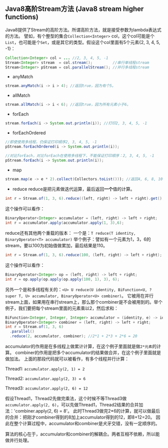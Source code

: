 ## Java8高阶Stream方法 (Java8 stream higher functions)

Java8提供了Stream的高阶方法。所谓高阶方法，就是接受参数为lambda表达式的方法。
譬如，有个整型的集合`Collection<Integer>` col，这个col可能是个`List`，也可能是个`Set`，或是其它的类型。假设这个col里面有5个元素{2, 3, 4, 5, -1}：
```java
Collection<Integer> col = ... //2, 3, 4, 5, -1
Stream<Integer> stream  = col.stream();         //串行单线程stream
Stream<Integer> pStream = col.parallelStream(); //并行多线程stream
```

- anyMatch
```java
stream.anyMatch(i -> i > 4); //返回true，因为有个5。
```

- allMatch
```java
stream.allMatch(i -> i < 6); //返回true，因为所有元素小于6。
```

- forEach
```java
stream.forEach(i -> System.out.println(i)); //打印2, 3, 4, 5, -1
```

- forEachOrdered
```java
//即使使用多线程，仍保证打印顺序2, 3, 4, 5, -1
pStream.forEachOrdered(i -> System.out.println(i)); 

//对比forEach，对比forEach在使用多线程下，不能保证打印顺序：2, 3, 4, 5, -1
pStream.forEach(i -> System.out.println(i)); 
```
- map
```java
stream.map(e -> e * 2).collect(Collectors.toList())); //返回4, 6, 8, 10, -2
```

- reduce
reduce是把元素做迭代运算，最后返回**一个**值的计算。
```java
int r = Stream.of(1, 3, 6).reduce((left, right) -> left + right).get();  //1+3+6=10
```
这个操作可以看作：
```java
BinaryOperator<Integer> accumulator = (left, right) -> left + right;
int r = accumulator.apply(accumulator.apply(1, 3),6);
```

reduce还有其他两个重载的版本：
一个是：`T reduce(T identity, BinaryOperator<T> accumulator)`
举个例子：譬如有一个元素为1，3，6的stream，要以100为初始值做累加，最后结果是110。
```java
int r = Stream.of(1, 3, 6).reduce(100, (left, right) -> left + right);  
```
这个操作可以看作：
```java
BinaryOperator<Integer> op = (left, right) -> left + right; 
int r = op.apply(op.apply(op.apply(100, 1), 3), 6);
```

另外一个是和多线程有关的：`<U> U reduce(U identity, BiFunction<U, ? super T, U> accumulator, BinaryOperator<U> combiner)`。
它被用在并行stream上面，如果用在串行stream上，那么那个combiner是不会被用到的。举个例子，我们要把每个stream里面的元素乘以2，然后求和：
```java
BiFunction<Integer, Integer, Integer> accumulator = (identity, e) -> identity * e;
BinaryOperator<Integer> combiner = (left, right) -> left + right;
int r = Stream.of(1, 3, 6)
  .parallel()
  .reduce(2, accumulator, combiner); //2*1 + 2*3 + 2*6 = 20
```
accumulator的作用是在多线程上做累计计算，在这个例子里面就是做`2*元素`的计算。
combiner的作用是把多个accumulator的结果做合并，在这个例子里面就是做加法。
上面的那段代码就可以被看作，有多个线程并行计算：

Thread1: `accumulator.apply(2, 1) = 2`

Thread2: `accumulator.apply(2, 3) = 6`

Thread3: `accumulator.apply(2, 6) = 12`

假设Thread1，Thread2先做完乘法，这个时候不等Thread3做`accumulator.apply(2, 6)`，可以先做Thread1，Thread2结果的合并加法：'combiner.apply(2, 6) = 8'。
此时Thread3做完2*6的计算，就可以做最后的合并：把刚才combiner得到的8加上accumulator得到的12，即8+12=20。
因此在整个计算过程中，accumulator和combiner是犬牙交错，没有一定顺序的。

算法的核心在于，accumulator和combiner的解耦合。两者互相不依赖，所以能做并行处理。
